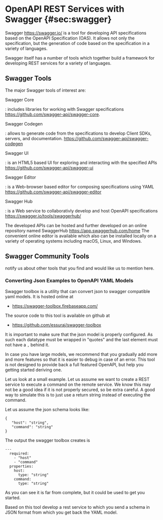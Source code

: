 # OpenAPI REST Services with Swagger {#sec:swagger}

Swagger <https://swagger.io/> is a tool for developing API
specifications based on the OpenAPI Specification (OAS). It allows not
only the specification, but the generation of code based on the
specification in a variety of languages.

Swagger itself has a number of tools which together build a framework
for developing REST services for a variety of languages.

## Swagger Tools

The major Swagger tools of interest are:

Swagger Core

: includes libraries for working with Swagger specifications
  <https://github.com/swagger-api/swagger-core>.

Swagger Codegen

: allows to generate code from the specifications to develop Client
  SDKs, servers, and documentation.
  <https://github.com/swagger-api/swagger-codegen>

Swagger UI

: is an HTML5 based UI for exploring and interacting with the
  specified APIs <https://github.com/swagger-api/swagger-ui>

Swagger Editor

: is a Web-browser based editor for composing specifications using
  YAML <https://github.com/swagger-api/swagger-editor>

Swagger Hub

: is a Web service to collaborativly develop and host OpenAPI specifications 
  <https://swagger.io/tools/swaggerhub/>

The developed APIs can be hosted and further developed on an online
repository named SwaggerHub <https://app.swaggerhub.com/home> The
convenient online editor is available which also can be installed
locally on a variety of operating systems including macOS, Linux, and
Windows.

## Swagger Community Tools

notify us about other tools that you find and would like us to mention
here.

### Converting Json Examples to OpenAPI YAML Models

Swagger toolbox is a utility that can convert json to swagger compatible
yaml models. It is hosted online at

* <https://swagger-toolbox.firebaseapp.com/>

The source code to this tool is available on github at

* <https://github.com/essuraj/swagger-toolbox>

It is important to make sure that the json model is properly configured.
As such each datatype must be wrapped in "quotes" and the last element
must not have a `,` behind it.

In case you have large models, we recommend that you gradually add more
and more features so that it is easier to debug in case of an error.
This tool is not designed to provide back a full featured OpenAPI, but
help you getting started deriving one.

Let us look at a small example. Let us assume we want to create a REST
service to execute a command on the remote service. We know this may not
be a good idea if it is not properly secured, so be extra careful. A good
way to simulate this is to just use a return string instead of executing
the command.

Let us assume the json schema looks like:

    {
       "host": "string",
       "command": "string"
    }

The output the swagger toolbox creates is

    ---
      required:
        - "host"
        - "command"
      properties:
        host:
          type: "string"
        command:
          type: "string"

As you can see it is far from complete, but it could be used to get you
started.

Based on this tool develop a rest service to which you send a schema in
JSON format from which you get back the YAML model.

